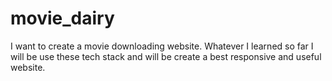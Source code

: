 # movie_dairy
I want to create a movie downloading website. Whatever I learned so far I will be use these tech stack and will be create a best responsive and useful website. 
